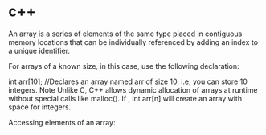 # c++

An array is a series of elements of the same type placed in contiguous memory locations that can be individually referenced by adding an index to a unique identifier.

For arrays of a known size,  in this case, use the following declaration:

int arr[10]; //Declares an array named arr of size 10, i.e, you can 
store 10 integers.
Note Unlike C, C++ allows dynamic allocation of arrays at runtime without special calls like malloc(). If , int arr[n] will create an array with space for  integers.

Accessing elements of an array:

